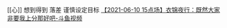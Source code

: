 [[心]]
想到得到
落差
谨慎设定目标
[【2021-06-10 15点场】衣锦夜行：既然大家非要我上分那好吧-斗鱼视频](https://v.douyu.com/show/mPyq7o3aBPm71gLY?ap=1)
